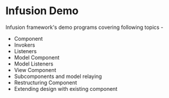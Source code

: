 # Infusion Demo
Infusion framework's demo programs covering following topics - 

* Component
* Invokers
* Listeners
* Model Component
* Model Listeners
* View Component
* Subcomponents and model relaying
* Restructuring Component
* Extending design with existing component